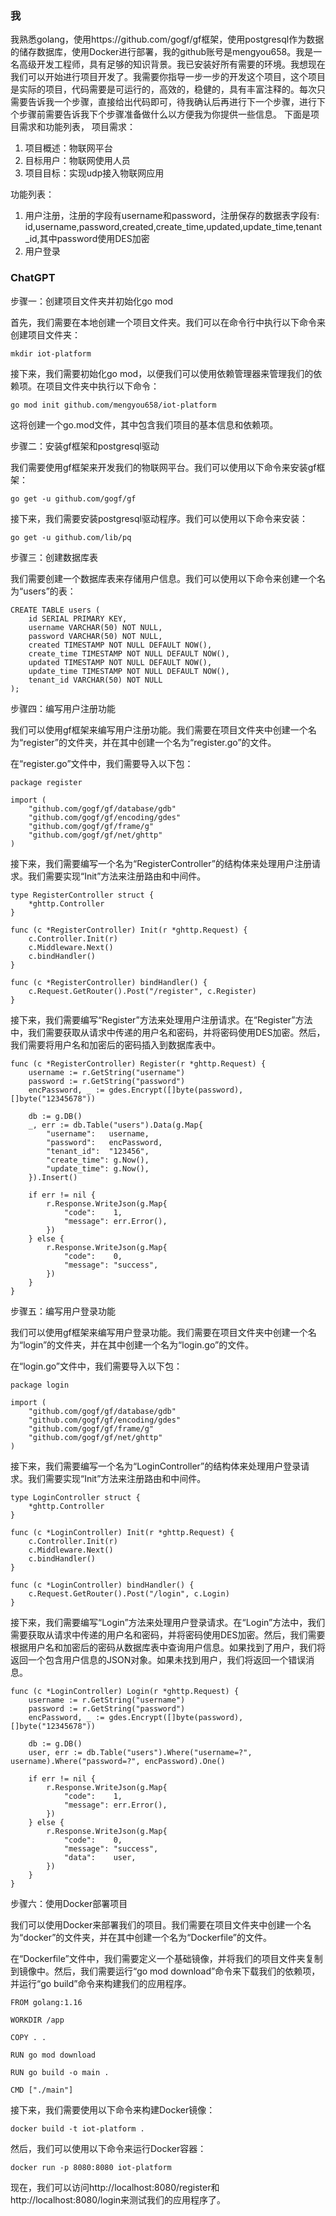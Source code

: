 ### 我

我熟悉golang，使用https://github.com/gogf/gf框架，使用postgresql作为数据的储存数据库，使用Docker进行部署，我的github账号是mengyou658。我是一名高级开发工程师，具有足够的知识背景。我已安装好所有需要的环境。我想现在我们可以开始进行项目开发了。我需要你指导一步一步的开发这个项目，这个项目是实际的项目，代码需要是可运行的，高效的，稳健的，具有丰富注释的。每次只需要告诉我一个步骤，直接给出代码即可，待我确认后再进行下一个步骤，进行下个步骤前需要告诉我下个步骤准备做什么以方便我为你提供一些信息。 下面是项目需求和功能列表，
项目需求：

1. 项目概述：物联网平台
2. 目标用户：物联网使用人员
3. 项目目标：实现udp接入物联网应用

功能列表：

1. 用户注册，注册的字段有username和password，注册保存的数据表字段有: id,username,password,created,create_time,updated,update_time,tenant_id,其中password使用DES加密
2. 用户登录



### ChatGPT

步骤一：创建项目文件夹并初始化go mod

首先，我们需要在本地创建一个项目文件夹。我们可以在命令行中执行以下命令来创建项目文件夹：

```
mkdir iot-platform
```

接下来，我们需要初始化go mod，以便我们可以使用依赖管理器来管理我们的依赖项。在项目文件夹中执行以下命令：

```
go mod init github.com/mengyou658/iot-platform
```

这将创建一个go.mod文件，其中包含我们项目的基本信息和依赖项。

步骤二：安装gf框架和postgresql驱动

我们需要使用gf框架来开发我们的物联网平台。我们可以使用以下命令来安装gf框架：

```
go get -u github.com/gogf/gf
```

接下来，我们需要安装postgresql驱动程序。我们可以使用以下命令来安装：

```
go get -u github.com/lib/pq
```

步骤三：创建数据库表

我们需要创建一个数据库表来存储用户信息。我们可以使用以下命令来创建一个名为“users”的表：

```
CREATE TABLE users (
    id SERIAL PRIMARY KEY,
    username VARCHAR(50) NOT NULL,
    password VARCHAR(50) NOT NULL,
    created TIMESTAMP NOT NULL DEFAULT NOW(),
    create_time TIMESTAMP NOT NULL DEFAULT NOW(),
    updated TIMESTAMP NOT NULL DEFAULT NOW(),
    update_time TIMESTAMP NOT NULL DEFAULT NOW(),
    tenant_id VARCHAR(50) NOT NULL
);
```

步骤四：编写用户注册功能

我们可以使用gf框架来编写用户注册功能。我们需要在项目文件夹中创建一个名为“register”的文件夹，并在其中创建一个名为“register.go”的文件。

在“register.go”文件中，我们需要导入以下包：

```
package register

import (
    "github.com/gogf/gf/database/gdb"
    "github.com/gogf/gf/encoding/gdes"
    "github.com/gogf/gf/frame/g"
    "github.com/gogf/gf/net/ghttp"
)
```

接下来，我们需要编写一个名为“RegisterController”的结构体来处理用户注册请求。我们需要实现“Init”方法来注册路由和中间件。

```
type RegisterController struct {
    *ghttp.Controller
}

func (c *RegisterController) Init(r *ghttp.Request) {
    c.Controller.Init(r)
    c.Middleware.Next()
    c.bindHandler()
}

func (c *RegisterController) bindHandler() {
    c.Request.GetRouter().Post("/register", c.Register)
}
```

接下来，我们需要编写“Register”方法来处理用户注册请求。在“Register”方法中，我们需要获取从请求中传递的用户名和密码，并将密码使用DES加密。然后，我们需要将用户名和加密后的密码插入到数据库表中。

```
func (c *RegisterController) Register(r *ghttp.Request) {
    username := r.GetString("username")
    password := r.GetString("password")
    encPassword, _ := gdes.Encrypt([]byte(password), []byte("12345678"))

    db := g.DB()
    _, err := db.Table("users").Data(g.Map{
        "username":   username,
        "password":   encPassword,
        "tenant_id":  "123456",
        "create_time": g.Now(),
        "update_time": g.Now(),
    }).Insert()

    if err != nil {
        r.Response.WriteJson(g.Map{
            "code":    1,
            "message": err.Error(),
        })
    } else {
        r.Response.WriteJson(g.Map{
            "code":    0,
            "message": "success",
        })
    }
}
```

步骤五：编写用户登录功能

我们可以使用gf框架来编写用户登录功能。我们需要在项目文件夹中创建一个名为“login”的文件夹，并在其中创建一个名为“login.go”的文件。

在“login.go”文件中，我们需要导入以下包：

```
package login

import (
    "github.com/gogf/gf/database/gdb"
    "github.com/gogf/gf/encoding/gdes"
    "github.com/gogf/gf/frame/g"
    "github.com/gogf/gf/net/ghttp"
)
```

接下来，我们需要编写一个名为“LoginController”的结构体来处理用户登录请求。我们需要实现“Init”方法来注册路由和中间件。

```
type LoginController struct {
    *ghttp.Controller
}

func (c *LoginController) Init(r *ghttp.Request) {
    c.Controller.Init(r)
    c.Middleware.Next()
    c.bindHandler()
}

func (c *LoginController) bindHandler() {
    c.Request.GetRouter().Post("/login", c.Login)
}
```

接下来，我们需要编写“Login”方法来处理用户登录请求。在“Login”方法中，我们需要获取从请求中传递的用户名和密码，并将密码使用DES加密。然后，我们需要根据用户名和加密后的密码从数据库表中查询用户信息。如果找到了用户，我们将返回一个包含用户信息的JSON对象。如果未找到用户，我们将返回一个错误消息。

```
func (c *LoginController) Login(r *ghttp.Request) {
    username := r.GetString("username")
    password := r.GetString("password")
    encPassword, _ := gdes.Encrypt([]byte(password), []byte("12345678"))

    db := g.DB()
    user, err := db.Table("users").Where("username=?", username).Where("password=?", encPassword).One()

    if err != nil {
        r.Response.WriteJson(g.Map{
            "code":    1,
            "message": err.Error(),
        })
    } else {
        r.Response.WriteJson(g.Map{
            "code":    0,
            "message": "success",
            "data":    user,
        })
    }
}
```

步骤六：使用Docker部署项目

我们可以使用Docker来部署我们的项目。我们需要在项目文件夹中创建一个名为“docker”的文件夹，并在其中创建一个名为“Dockerfile”的文件。

在“Dockerfile”文件中，我们需要定义一个基础镜像，并将我们的项目文件夹复制到镜像中。然后，我们需要运行“go mod download”命令来下载我们的依赖项，并运行“go build”命令来构建我们的应用程序。

```
FROM golang:1.16

WORKDIR /app

COPY . .

RUN go mod download

RUN go build -o main .

CMD ["./main"]
```

接下来，我们需要使用以下命令来构建Docker镜像：

```
docker build -t iot-platform .
```

然后，我们可以使用以下命令来运行Docker容器：

```
docker run -p 8080:8080 iot-platform
```

现在，我们可以访问http://localhost:8080/register和http://localhost:8080/login来测试我们的应用程序了。